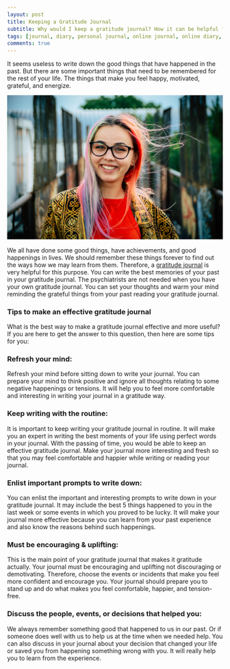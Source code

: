 ```yaml
---
layout: post
title: Keeping a Gratitude Journal
subtitle: Why would I keep a gratitude journal? How it can be helpful for me to be happy and successful? 
tags: [journal, diary, personal journal, online journal, online diary, writing, writing community]
comments: true
---
```


<p>It seems useless to write down the good things that have happened in the past. But there are some important things that need to be remembered for the rest of your life. The things that make you feel happy, motivated, grateful, and energize.</p>

![Keeping a Gratitude Journal](/img/post/keeping-a-gratitude-journal.jpg)

<p>We all have done some good things, have achievements, and good happenings in lives. We should remember these things forever to find out the ways how we may learn from them. Therefore, a <a href="https://www.goodnightjournal.com/online-journal/gratitude-journal">gratitude journal</a> is very helpful for this purpose. You can write the best memories of your past in your gratitude journal. The psychiatrists are not needed when you have your own gratitude journal. You can set your thoughts and warm your mind reminding the grateful things from your past reading your gratitude journal.</p>

<h3>Tips to make an effective gratitude journal</h3>
<p>What is the best way to make a gratitude journal effective and more useful? If you are here to get the answer to this question, then here are some tips for you:</p>

<h3>Refresh your mind:</h3>
<p>Refresh your mind before sitting down to write your journal. You can prepare your mind to think positive and ignore all thoughts relating to some negative happenings or tensions. It will help you to feel more comfortable and interesting in writing your journal in a gratitude way.</p>

<h3>Keep writing with the routine:</h3>
<p>It is important to keep writing your gratitude journal in routine. It will make you an expert in writing the best moments of your life using perfect words in your journal. With the passing of time, you would be able to keep an effective gratitude journal. Make your journal more interesting and fresh so that you may feel comfortable and happier while writing or reading your journal.</p>

<h3>Enlist important prompts to write down:</h3>
<p>You can enlist the important and interesting prompts to write down in your gratitude journal. It may include the best 5 things happened to you in the last week or some events in which you proved to be lucky. It will make your journal more effective because you can learn from your past experience and also know the reasons behind such happenings.</p>

<h3>Must be encouraging & uplifting:</h3>
<p>This is the main point of your gratitude journal that makes it gratitude actually. Your journal must be encouraging and uplifting not discouraging or demotivating. Therefore, choose the events or incidents that make you feel more confident and encourage you. Your journal should prepare you to stand up and do what makes you feel comfortable, happier, and tension-free.</p>

<h3>Discuss the people, events, or decisions that helped you:</h3>
<p>We always remember something good that happened to us in our past. Or if someone does well with us to help us at the time when we needed help. You can also discuss in your journal about your decision that changed your life or saved you from happening something wrong with you. It will really help you to learn from the experience.</p>
